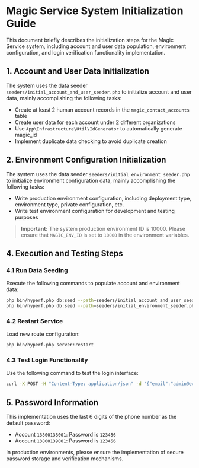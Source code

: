 # Magic Service System Initialization Guide

This document briefly describes the initialization steps for the Magic Service system, including account and user data population, environment configuration, and login verification functionality implementation.

## 1. Account and User Data Initialization

The system uses the data seeder `seeders/initial_account_and_user_seeder.php` to initialize account and user data, mainly accomplishing the following tasks:

- Create at least 2 human account records in the `magic_contact_accounts` table
- Create user data for each account under 2 different organizations
- Use `App\Infrastructure\Util\IdGenerator` to automatically generate magic_id
- Implement duplicate data checking to avoid duplicate creation

## 2. Environment Configuration Initialization

The system uses the data seeder `seeders/initial_environment_seeder.php` to initialize environment configuration data, mainly accomplishing the following tasks:

- Write production environment configuration, including deployment type, environment type, private configuration, etc.
- Write test environment configuration for development and testing purposes

> **Important:** The system production environment ID is 10000. Please ensure that `MAGIC_ENV_ID` is set to `10000` in the environment variables.

## 4. Execution and Testing Steps

### 4.1 Run Data Seeding

Execute the following commands to populate account and environment data:

```bash
php bin/hyperf.php db:seed --path=seeders/initial_account_and_user_seeder.php
php bin/hyperf.php db:seed --path=seeders/initial_environment_seeder.php
```

### 4.2 Restart Service

Load new route configuration:

```bash
php bin/hyperf.php server:restart
```

### 4.3 Test Login Functionality

Use the following command to test the login interface:

```bash
curl -X POST -H "Content-Type: application/json" -d '{"email":"admin@example.com","password":"138001","organization_code":""}' http://localhost:9501/api/v1/login/check
```

## 5. Password Information

This implementation uses the last 6 digits of the phone number as the default password:

- Account `13800138001`: Password is `123456`
- Account `13800139001`: Password is `123456`

In production environments, please ensure the implementation of secure password storage and verification mechanisms. 